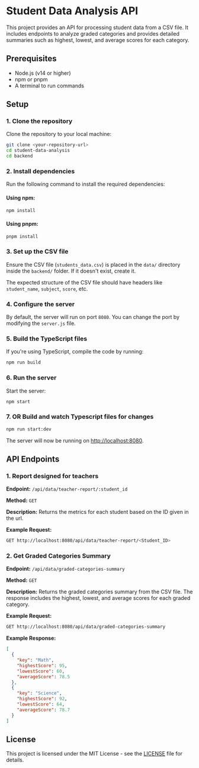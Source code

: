 # Student Data Analysis API

This project provides an API for processing student data from a CSV file. It includes endpoints to analyze graded categories and provides detailed summaries such as highest, lowest, and average scores for each category.

## Prerequisites

- Node.js (v14 or higher)
- npm or pnpm
- A terminal to run commands

## Setup

### 1. Clone the repository

Clone the repository to your local machine:

```bash
git clone <your-repository-url>
cd student-data-analysis
cd backend
```

### 2. Install dependencies

Run the following command to install the required dependencies:

#### Using npm:

```bash
npm install
```

#### Using pnpm:

```bash
pnpm install
```

### 3. Set up the CSV file

Ensure the CSV file (`students_data.csv`) is placed in the `data/` directory inside the `backend/` folder. If it doesn't exist, create it.

The expected structure of the CSV file should have headers like `student_name`, `subject`, `score`, etc.

### 4. Configure the server

By default, the server will run on port `8080`. You can change the port by modifying the `server.js` file.

### 5. Build the TypeScript files

If you're using TypeScript, compile the code by running:

```bash
npm run build
```

### 6. Run the server

Start the server:

```bash
npm start
```

### 7. OR Build and watch Typescript files for changes

```bash
npm run start:dev
```

The server will now be running on [http://localhost:8080](http://localhost:8080).

## API Endpoints

### 1. Report designed for teachers

**Endpoint:** `/api/data/teacher-report/:student_id`

**Method:** `GET`

**Description:** Returns the metrics for each student based on the ID given in the url.

**Example Request:**

```bash
GET http://localhost:8080/api/data/teacher-report/<Student_ID>
```

### 2. Get Graded Categories Summary

**Endpoint:** `/api/data/graded-categories-summary`

**Method:** `GET`

**Description:** Returns the graded categories summary from the CSV file. The response includes the highest, lowest, and average scores for each graded category.

**Example Request:**

```bash
GET http://localhost:8080/api/data/graded-categories-summary
```

**Example Response:**

```json
[
  {
    "key": "Math",
    "highestScore": 95,
    "lowestScore": 60,
    "averageScore": 78.5
  },
  {
    "key": "Science",
    "highestScore": 92,
    "lowestScore": 64,
    "averageScore": 78.7
  }
]
```

## License

This project is licensed under the MIT License - see the [LICENSE](LICENSE) file for details.
